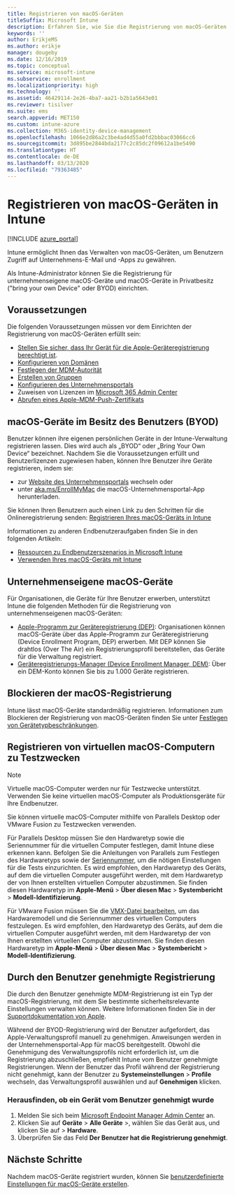 ```yaml
---
title: Registrieren von macOS-Geräten
titleSuffix: Microsoft Intune
description: Erfahren Sie, wie Sie die Registrierung von macOS-Geräten in Intune einrichten.
keywords: ''
author: ErikjeMS
ms.author: erikje
manager: dougeby
ms.date: 12/16/2019
ms.topic: conceptual
ms.service: microsoft-intune
ms.subservice: enrollment
ms.localizationpriority: high
ms.technology: ''
ms.assetid: 46429114-2e26-4ba7-aa21-b2b1a5643e01
ms.reviewer: tisilver
ms.suite: ems
search.appverid: MET150
ms.custom: intune-azure
ms.collection: M365-identity-device-management
ms.openlocfilehash: 1066e2d86a2c3be4ad4d55a0fd2bbbac03066cc6
ms.sourcegitcommit: 3d895be2844bda2177c2c85dc2f09612a1be5490
ms.translationtype: HT
ms.contentlocale: de-DE
ms.lasthandoff: 03/13/2020
ms.locfileid: "79363485"
---
```

# <a name="set-up-enrollment-for-macos-devices-in-intune"></a>Registrieren von macOS-Geräten in Intune

[!INCLUDE [azure_portal](../includes/azure_portal.md)]

Intune ermöglicht Ihnen das Verwalten von macOS-Geräten, um Benutzern Zugriff auf Unternehmens-E-Mail und -Apps zu gewähren.

Als Intune-Administrator können Sie die Registrierung für unternehmenseigene macOS-Geräte und macOS-Geräte in Privatbesitz ("bring your own Device" oder BYOD) einrichten. 

## <a name="prerequisites"></a>Voraussetzungen

Die folgenden Voraussetzungen müssen vor dem Einrichten der Registrierung von macOS-Geräten erfüllt sein:

- [Stellen Sie sicher, dass Ihr Gerät für die Apple-Geräteregistrierung berechtigt ist](https://support.apple.com/en-us/HT204142#eligibility).
- [Konfigurieren von Domänen](../fundamentals/custom-domain-name-configure.md)
- [Festlegen der MDM-Autorität](../fundamentals/mdm-authority-set.md)
- [Erstellen von Gruppen](../fundamentals/groups-add.md)
- [Konfigurieren des Unternehmensportals](../apps/company-portal-app.md)
- Zuweisen von Lizenzen im [Microsoft 365 Admin Center](https://go.microsoft.com/fwlink/p/?LinkId=698854)
- [Abrufen eines Apple-MDM-Push-Zertifikats](../enrollment/apple-mdm-push-certificate-get.md)

## <a name="user-owned-macos-devices-byod"></a>macOS-Geräte im Besitz des Benutzers (BYOD)

Benutzer können ihre eigenen persönlichen Geräte in der Intune-Verwaltung registrieren lassen. Dies wird auch als „BYOD“ oder „Bring Your Own Device“ bezeichnet. Nachdem Sie die Voraussetzungen erfüllt und Benutzerlizenzen zugewiesen haben, können Ihre Benutzer ihre Geräte registrieren, indem sie:
- zur [Website des Unternehmensportals](https://portal.manage.microsoft.com) wechseln oder
- unter [aka.ms/EnrollMyMac](https://aka.ms/EnrollMyMac) die macOS-Unternehmensportal-App herunterladen.

Sie können Ihren Benutzern auch einen Link zu den Schritten für die Onlineregistrierung senden: [Registrieren Ihres macOS-Geräts in Intune](https://docs.microsoft.com/user-help/enroll-your-device-in-intune-macos)

Informationen zu anderen Endbenutzeraufgaben finden Sie in den folgenden Artikeln:

- [Ressourcen zu Endbenutzerszenarios in Microsoft Intune](../fundamentals/end-user-educate.md)
- [Verwenden Ihres macOS-Geräts mit Intune](../user-help/enroll-your-device-in-intune-macos-cp.md)

## <a name="company-owned-macos-devices"></a>Unternehmenseigene macOS-Geräte
Für Organisationen, die Geräte für Ihre Benutzer erwerben, unterstützt Intune die folgenden Methoden für die Registrierung von unternehmenseigenen macOS-Geräten:
- [Apple-Programm zur Geräteregistrierung (DEP)](device-enrollment-program-enroll-macos.md): Organisationen können macOS-Geräte über das Apple-Programm zur Geräteregistrierung (Device Enrollment Program, DEP) erwerben. Mit DEP können Sie drahtlos (Over The Air) ein Registrierungsprofil bereitstellen, das Geräte für die Verwaltung registriert.
- [Geräteregistrierungs-Manager (Device Enrollment Manager, DEM)](device-enrollment-manager-enroll.md): Über ein DEM-Konto können Sie bis zu 1.000 Geräte registrieren.

## <a name="block-macos-enrollment"></a>Blockieren der macOS-Registrierung
Intune lässt macOS-Geräte standardmäßig registrieren. Informationen zum Blockieren der Registrierung von macOS-Geräten finden Sie unter [Festlegen von Gerätetypbeschränkungen](enrollment-restrictions-set.md).

## <a name="enroll-virtual-macos-machines-for-testing"></a>Registrieren von virtuellen macOS-Computern zu Testzwecken

> [!NOTE]
> Virtuelle macOS-Computer werden nur für Testzwecke unterstützt. Verwenden Sie keine virtuellen macOS-Computer als Produktionsgeräte für Ihre Endbenutzer. 

Sie können virtuelle macOS-Computer mithilfe von Parallels Desktop oder VMware Fusion zu Testzwecken verwenden. 

Für Parallels Desktop müssen Sie den Hardwaretyp sowie die Seriennummer für die virtuellen Computer festlegen, damit Intune diese erkennen kann. Befolgen Sie die Anleitungen von Parallels zum Festlegen des Hardwaretyps sowie der [Seriennummer](http://kb.parallels.com/123455), um die nötigen Einstellungen für die Tests einzurichten. Es wird empfohlen, den Hardwaretyp des Geräts, auf dem die virtuellen Computer ausgeführt werden, mit dem Hardwaretyp der von Ihnen erstellten virtuellen Computer abzustimmen. Sie finden diesen Hardwaretyp im **Apple-Menü** > **Über diesen Mac** > **Systembericht** > **Modell-Identifizierung**. 

Für VMware Fusion müssen Sie die [VMX-Datei bearbeiten](https://kb.vmware.com/s/article/1014782), um das Hardwaremodell und die Seriennummer des virtuellen Computers festzulegen. Es wird empfohlen, den Hardwaretyp des Geräts, auf dem die virtuellen Computer ausgeführt werden, mit dem Hardwaretyp der von Ihnen erstellten virtuellen Computer abzustimmen. Sie finden diesen Hardwaretyp im **Apple-Menü** > **Über diesen Mac** > **Systembericht** > **Modell-Identifizierung**. 

## <a name="user-approved-enrollment"></a>Durch den Benutzer genehmigte Registrierung
Die durch den Benutzer genehmigte MDM-Registrierung ist ein Typ der macOS-Registrierung, mit dem Sie bestimmte sicherheitsrelevante Einstellungen verwalten können. Weitere Informationen finden Sie in der [Supportdokumentation von Apple](https://support.apple.com/HT208019).  
 
Während der BYOD-Registrierung wird der Benutzer aufgefordert, das Apple-Verwaltungsprofil manuell zu genehmigen. Anweisungen werden in der Unternehmensportal-App für macOS bereitgestellt. Obwohl die Genehmigung des Verwaltungsprofils nicht erforderlich ist, um die Registrierung abzuschließen, empfiehlt Intune vom Benutzer genehmigte Registrierungen. Wenn der Benutzer das Profil während der Registrierung nicht genehmigt, kann der Benutzer zu **Systemeinstellungen** > **Profile** wechseln, das Verwaltungsprofil auswählen und auf **Genehmigen** klicken.    

### <a name="find-out-if-a-device-is-user-approved"></a>Herausfinden, ob ein Gerät vom Benutzer genehmigt wurde
1. Melden Sie sich beim [Microsoft Endpoint Manager Admin Center](https://go.microsoft.com/fwlink/?linkid=2109431) an.
2. Klicken Sie auf **Geräte** > **Alle Geräte** >, wählen Sie das Gerät aus, und klicken Sie auf > **Hardware**.
3. Überprüfen Sie das Feld **Der Benutzer hat die Registrierung genehmigt**.


## <a name="next-steps"></a>Nächste Schritte

Nachdem macOS-Geräte registriert wurden, können Sie [benutzerdefinierte Einstellungen für macOS-Geräte erstellen](../configuration/custom-settings-macos.md).
